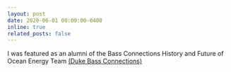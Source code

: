 ```yaml
---
layout: post
date: 2020-06-01 00:00:00-0400
inline: true
related_posts: false
---
```


I was featured as an alumni of the Bass Connections History and Future of Ocean Energy Team <a href="https://bassconnections.duke.edu/ashley-blawas">(Duke Bass Connections)</a>
